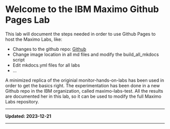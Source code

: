 # Welcome to the IBM Maximo Github Pages Lab
This lab will document the steps needed in order to use Github Pages to host the Maximo Labs,
like:

* Changes to the github repo: [Github](../gh_pages/#1-create-a-new-branch-gh-pages)
* Change image location in all md files and modify the build_all_mkdocs script
* Edit mkdocs.yml files for all labs
* ...


A minimized replica of the originial monitor-hands-on-labs has been used in order to get the basics right. The experimentation has been done in a new Github repo in the IBM organization, 
called maximo-labs-test. All the results are documented her in this lab, so it can be used to modify the full Maximo Labs repository.

---

**Updated: 2023-12-21**

---